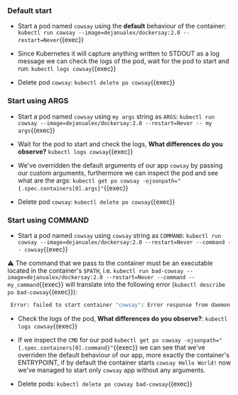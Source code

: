 
### Default start

* Start a pod named `cowsay` using the **default** behaviour of the container:
`kubectl run cowsay --image=dejanualex/dockersay:2.0 --restart=Never`{{exec}}

* Since Kubernetes it will capture anything written to STDOUT as a log message we can check the logs of the pod, wait for the pod to start and run: `kubectl logs cowsay`{{exec}}

* Delete pod `cowsay`:
`kubectl delete po cowsay`{{exec}}

### Start using ARGS

* Start a pod named `cowsay` using  `my args` string as `ARGS`:
`kubectl run cowsay --image=dejanualex/dockersay:2.0 --restart=Never -- my args`{{exec}}

* Wait for the pod to start and check the logs, **What differences do you observe?**
`kubectl logs cowsay`{{exec}}

* We've overridden the default arguments of our app `cowsay` by passing our custom arguments, furthermore we can inspect the pod and see what are the args: 
`kubectl get po cowsay -ojsonpath="{.spec.containers[0].args}"`{{exec}}

* Delete pod `cowsay`:
`kubectl delete po cowsay`{{exec}}

### Start using COMMAND

* Start a pod named `cowsay` using  `cowsay` string as `COMMAND`:
`kubectl run cowsay --image=dejanualex/dockersay:2.0 --restart=Never --command -- cowsay`{{exec}}
 
⚠️ The command that we pass to the container must be an executable located in the container's `$PATH`, i.e. `kubectl run bad-cowsay --image=dejanualex/dockersay:2.0 --restart=Never --command -- my_command`{{exec}} will translate into the following error (`kubectl describe po bad-cowsay`{{exec}}):

```bash
 Error: failed to start container "cowsay": Error response from daemon: failed to create task for container: failed to create shim task: OCI runtime create failed: runc create failed: unable to start container process: exec: "my_command": executable file not found in $PATH: unknown
```
* Check the logs of the pod, **What differences do you observe?**:
`kubectl logs cowsay`{{exec}} 

* If we inspect the `CMD` for our pod `kubectl get po cowsay -ojsonpath="{.spec.containers[0].command}"`{{exec}} we can see that we've overriden the default behaviour of our app, more exactly the container's ENTRYPOINT, if by default the container starts `cowsay Hello World!` now we've managed to start only `cowsay` app without any arguments.

* Delete pods:
`kubectl delete po cowsay bad-cowsay`{{exec}}

